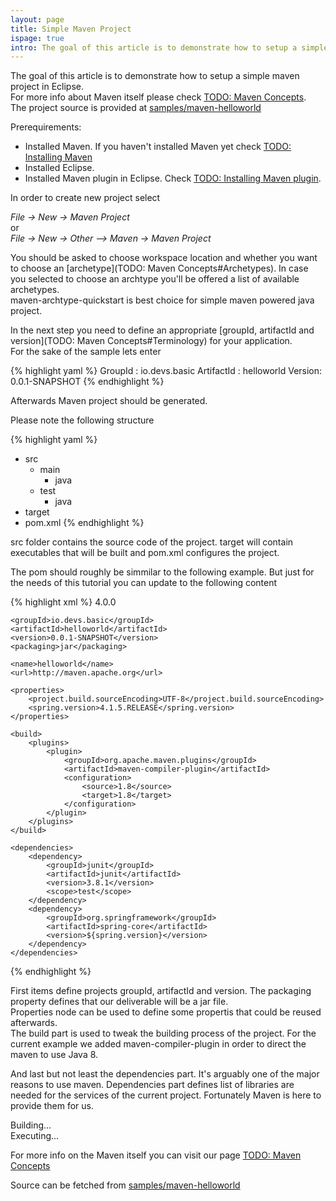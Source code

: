 ```yaml
---
layout: page
title: Simple Maven Project
ispage: true
intro: The goal of this article is to demonstrate how to setup a simple maven project in Eclipse.
---
```



The goal of this article is to demonstrate how to setup a simple maven project in Eclipse.  
For more info about Maven itself please check [TODO: Maven Concepts]().  
The project source is provided at [samples/maven-helloworld](https://github.com/devsio/samples/tree/master/helloworld) 

Prerequirements:

* Installed Maven. If you haven't installed Maven yet check [TODO: Installing Maven]()
* Installed Eclipse. 
* Installed Maven plugin in Eclipse. Check [TODO: Installing Maven plugin]().

In order to create new project select 

*File -> New -> Maven Project*   
or  
*File -> New -> Other --> Maven -> Maven Project*   

You should be asked to choose workspace location and whether you want to choose an [archetype](TODO: Maven Concepts#Archetypes). 
In case you selected to choose an archtype you'll be offered a list of available archetypes.  
maven-archtype-quickstart is best choice for simple maven powered java project.  

In the next step you need to define an appropriate [groupId, artifactId and version](TODO: Maven Concepts#Terminology) for your application.  
For the sake of the sample lets enter

{% highlight yaml %}
GroupId : io.devs.basic
ArtifactId : helloworld
Version: 0.0.1-SNAPSHOT
{% endhighlight %}

Afterwards Maven project should be generated.  

Please note the following structure  

{% highlight yaml %}
- src
  - main
    - java
  - test
    - java
- target
- pom.xml
{% endhighlight %}

src folder contains the source code of the project. target will contain executables that will be built and pom.xml configures the project.

The pom should roughly be simmilar to the following example. But just for the needs of this tutorial you can update to the following content

{% highlight xml %} 
<project xmlns="http://maven.apache.org/POM/4.0.0" xmlns:xsi="http://www.w3.org/2001/XMLSchema-instance"
	xsi:schemaLocation="http://maven.apache.org/POM/4.0.0 http://maven.apache.org/xsd/maven-4.0.0.xsd">
	<modelVersion>4.0.0</modelVersion>

	<groupId>io.devs.basic</groupId>
	<artifactId>helloworld</artifactId>
	<version>0.0.1-SNAPSHOT</version>
	<packaging>jar</packaging>

	<name>helloworld</name>
	<url>http://maven.apache.org</url>

	<properties>
		<project.build.sourceEncoding>UTF-8</project.build.sourceEncoding>
		<spring.version>4.1.5.RELEASE</spring.version>
	</properties>

	<build>
		<plugins>
			<plugin>
				<groupId>org.apache.maven.plugins</groupId>
				<artifactId>maven-compiler-plugin</artifactId>
				<configuration>
					<source>1.8</source>
					<target>1.8</target>
				</configuration>
			</plugin>
		</plugins>
	</build>

	<dependencies>
		<dependency>
			<groupId>junit</groupId>
			<artifactId>junit</artifactId>
			<version>3.8.1</version>
			<scope>test</scope>
		</dependency>
		<dependency>
			<groupId>org.springframework</groupId>
			<artifactId>spring-core</artifactId>
			<version>${spring.version}</version>
		</dependency>
	</dependencies>
</project>
{% endhighlight %} 


First items define projects groupId, artifactId and version. The packaging property defines that our deliverable will be a jar file.  
Properties node can be used to define some propertis that could be reused afterwards.  
The build part is used to tweak the building process of the project. For the current example we added maven-compiler-plugin in order to direct the maven to use Java 8.  

And last but not least the dependencies part. It's arguably one of the major reasons to use maven. Dependencies part defines list of libraries are needed for the services of the current project. Fortunately Maven is here to provide them for us.  

Building...  
Executing...  


For more info on the Maven itself you can visit our page [TODO: Maven Concepts]()   

Source can be fetched from [samples/maven-helloworld](https://github.com/devsio/samples/tree/master/helloworld)
